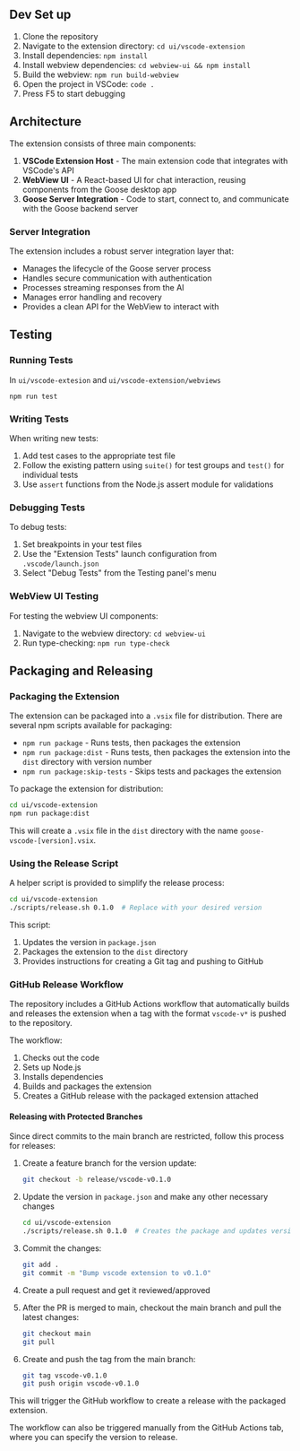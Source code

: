 ## Dev Set up

1. Clone the repository
2. Navigate to the extension directory: `cd ui/vscode-extension`
3. Install dependencies: `npm install`
4. Install webview dependencies: `cd webview-ui && npm install`
5. Build the webview: `npm run build-webview`
6. Open the project in VSCode: `code .`
7. Press F5 to start debugging

## Architecture

The extension consists of three main components:

1. **VSCode Extension Host** - The main extension code that integrates with VSCode's API
2. **WebView UI** - A React-based UI for chat interaction, reusing components from the Goose desktop app
3. **Goose Server Integration** - Code to start, connect to, and communicate with the Goose backend server

### Server Integration

The extension includes a robust server integration layer that:

- Manages the lifecycle of the Goose server process
- Handles secure communication with authentication
- Processes streaming responses from the AI
- Manages error handling and recovery
- Provides a clean API for the WebView to interact with


## Testing

### Running Tests

In `ui/vscode-extesion` and `ui/vscode-extension/webviews`

`npm run test`

### Writing Tests

When writing new tests:

1. Add test cases to the appropriate test file
2. Follow the existing pattern using `suite()` for test groups and `test()` for individual tests
3. Use `assert` functions from the Node.js assert module for validations

### Debugging Tests

To debug tests:

1. Set breakpoints in your test files
2. Use the "Extension Tests" launch configuration from `.vscode/launch.json`
3. Select "Debug Tests" from the Testing panel's menu

### WebView UI Testing

For testing the webview UI components:

1. Navigate to the webview directory: `cd webview-ui`
2. Run type-checking: `npm run type-check`

## Packaging and Releasing

### Packaging the Extension

The extension can be packaged into a `.vsix` file for distribution. There are several npm scripts available for packaging:

- `npm run package` - Runs tests, then packages the extension
- `npm run package:dist` - Runs tests, then packages the extension into the `dist` directory with version number
- `npm run package:skip-tests` - Skips tests and packages the extension

To package the extension for distribution:

```bash
cd ui/vscode-extension
npm run package:dist
```

This will create a `.vsix` file in the `dist` directory with the name `goose-vscode-[version].vsix`.

### Using the Release Script

A helper script is provided to simplify the release process:

```bash
cd ui/vscode-extension
./scripts/release.sh 0.1.0  # Replace with your desired version
```

This script:
1. Updates the version in `package.json`
2. Packages the extension to the `dist` directory
3. Provides instructions for creating a Git tag and pushing to GitHub

### GitHub Release Workflow

The repository includes a GitHub Actions workflow that automatically builds and releases the extension when a tag with the format `vscode-v*` is pushed to the repository.

The workflow:
1. Checks out the code
2. Sets up Node.js
3. Installs dependencies
4. Builds and packages the extension
5. Creates a GitHub release with the packaged extension attached

#### Releasing with Protected Branches

Since direct commits to the main branch are restricted, follow this process for releases:

1. Create a feature branch for the version update:
   ```bash
   git checkout -b release/vscode-v0.1.0
   ```

2. Update the version in `package.json` and make any other necessary changes
   ```bash
   cd ui/vscode-extension
   ./scripts/release.sh 0.1.0  # Creates the package and updates version
   ```

3. Commit the changes:
   ```bash
   git add .
   git commit -m "Bump vscode extension to v0.1.0"
   ```

4. Create a pull request and get it reviewed/approved

5. After the PR is merged to main, checkout the main branch and pull the latest changes:
   ```bash
   git checkout main
   git pull
   ```

6. Create and push the tag from the main branch:
   ```bash
   git tag vscode-v0.1.0
   git push origin vscode-v0.1.0
   ```

This will trigger the GitHub workflow to create a release with the packaged extension.

The workflow can also be triggered manually from the GitHub Actions tab, where you can specify the version to release.
